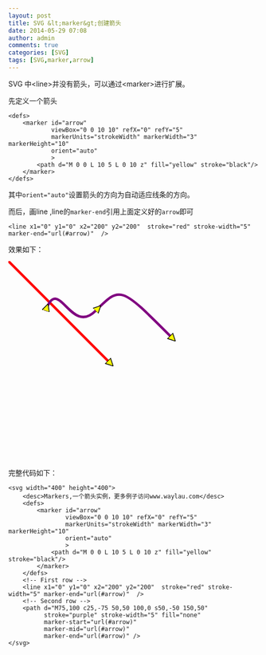 ```yaml
---
layout: post
title: SVG &lt;marker&gt;创建箭头
date: 2014-05-29 07:08
author: admin
comments: true
categories: [SVG]
tags: [SVG,marker,arrow]
---
```

 
SVG 中&lt;line&gt;并没有箭头，可以通过&lt;marker&gt;进行扩展。

先定义一个箭头

    <defs>
        <marker id="arrow"
                viewBox="0 0 10 10" refX="0" refY="5"
                markerUnits="strokeWidth" markerWidth="3" markerHeight="10"
                orient="auto"
                >
            <path d="M 0 0 L 10 5 L 0 10 z" fill="yellow" stroke="black"/>
        </marker>
    </defs>

其中`orient="auto"`设置箭头的方向为自动适应线条的方向。

而后，画line ,line的`marker-end`引用上面定义好的`arrow`即可

    <line x1="0" y1="0" x2="200" y2="200"  stroke="red" stroke-width="5" marker-end="url(#arrow)"  />
效果如下：

<svg width="400" height="400">
<desc>Markers,一个箭头实例，更多例子访问www.waylau.com</desc>
<defs>
<marker id="arrow"
viewBox="0 0 10 10" refX="0" refY="5"
markerUnits="strokeWidth" markerWidth="3" markerHeight="10"
orient="auto"
>
<path d="M 0 0 L 10 5 L 0 10 z" fill="yellow" stroke="black"/>
</marker>
</defs>
<line x1="0" y1="0" x2="200" y2="200"  stroke="red" stroke-width="5" marker-end="url(#arrow)"  />
<path d="M75,100 c25,-75 50,50 100,0 s50,-50 150,50"
  stroke="purple" stroke-width="5" fill="none"
  marker-start="url(#arrow)"
  marker-mid="url(#arrow)"
  marker-end="url(#arrow)" />
</svg>

完整代码如下：
	
	<svg width="400" height="400">
	    <desc>Markers,一个箭头实例，更多例子访问www.waylau.com</desc>
	    <defs>
	        <marker id="arrow"
	                viewBox="0 0 10 10" refX="0" refY="5"
	                markerUnits="strokeWidth" markerWidth="3" markerHeight="10"
	                orient="auto"
	                >
	            <path d="M 0 0 L 10 5 L 0 10 z" fill="yellow" stroke="black"/>
	        </marker>
	    </defs>
	    <!-- First row -->
	    <line x1="0" y1="0" x2="200" y2="200"  stroke="red" stroke-width="5" marker-end="url(#arrow)"  />
	    <!-- Second row -->
	    <path d="M75,100 c25,-75 50,50 100,0 s50,-50 150,50"
	          stroke="purple" stroke-width="5" fill="none"
	          marker-start="url(#arrow)"
	          marker-mid="url(#arrow)"
	          marker-end="url(#arrow)" />
	</svg>
